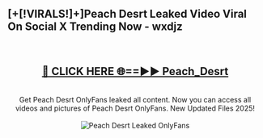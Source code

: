 <h2>[+[!VIRALS!]+]Peach Desrt Leaked Video Viral On Social X Trending Now - wxdjz</h2>
<br>
<div align="center">
<h2><a href="https://libra.edu.pl?Peach_Desrt" rel="nofollow">🔴 CLICK HERE 🌐==►► Peach_Desrt</a></h2>
<br>
Get Peach Desrt OnlyFans leaked all content. Now you can access all videos and pictures of Peach Desrt OnlyFans. New Updated Files 2025!
<br>
<br>
<a href="https://libra.edu.pl?Peach_Desrt" rel="nofollow" data-target="animated-image.originalLink"><img src="https://i.ibb.co.com/WyWwxjT/player-gif2.gif" alt="Peach Desrt Leaked OnlyFans" style="max-width: 100%; display: inline-block;" data-target="animated-image.originalImage"></a>
</div>
<br>